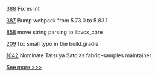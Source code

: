
[388](https://github.com/hyperledger-labs/fablo/pull/388) Fix eslint

[387](https://github.com/hyperledger-labs/fablo/pull/387) Bump webpack from 5.73.0 to 5.83.1

[858](https://github.com/hyperledger/aries-vcx/pull/858) move string parsing to libvcx_core

[209](https://github.com/hyperledger/anoncreds-rs/pull/209) fix: small typo in the build.gradle

[1042](https://github.com/hyperledger/fabric-samples/pull/1042) Nominate Tatsuya Sato as fabric-samples maintainer


[See more >>>](https://start-here.hyperledger.org/pull-requests)

